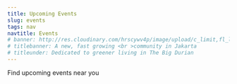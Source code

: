 ```yaml
---
title: Upcoming Events
slug: events
tags: nav
navtitle: Events
# banner: http://res.cloudinary.com/hrscywv4p/image/upload/c_limit,fl_lossy,h_1500,w_2000,f_auto,q_auto/v1/1378019/kilarov-zaneit-634702-unsplash_zfrfwx.jpg
# titlebanner: A new, fast growing <br >community in Jakarta
# titleunder: Dedicated to greener living in The Big Durian
---
```


<p class="lead">Find upcoming events near you</p>